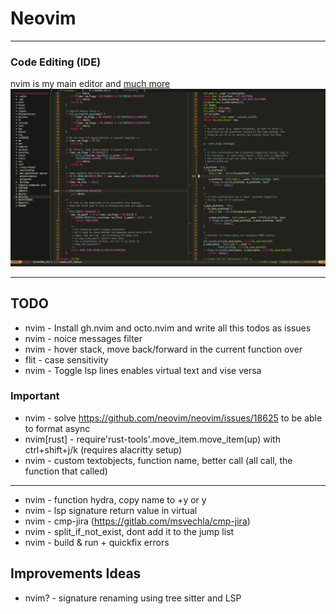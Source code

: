 # Neovim

---

### Code Editing (IDE)
nvim is my main editor and [much more](https://github.com/ofirgall/learn-nvim/blob/master/EverythingEverywhereAllAtOnce.md)
![nvim Screenshot](../../media/nvim/preview.png)

---

## TODO
* nvim - Install gh.nvim and octo.nvim and write all this todos as issues
* nvim - noice messages filter
* nvim - hover stack, move back/forward in the current function over
* flit - case sensitivity
* nvim - Toggle lsp lines enables virtual text and vise versa
### Important
* nvim - solve https://github.com/neovim/neovim/issues/18625 to be able to format async
* nvim[rust] - require'rust-tools'.move_item.move_item(up) with ctrl+shift+j/k (requires alacritty setup)
* nvim - custom textobjects, function name, better call (all call, the function that called)
---
* nvim - function hydra, copy name to +y or y
* nvim - lsp signature return value in virtual
* nvim - cmp-jira (https://gitlab.com/msvechla/cmp-jira)
* nvim - split_if_not_exist, dont add it to the jump list
* nvim - build & run + quickfix errors

## Improvements Ideas
* nvim? - signature renaming using tree sitter and LSP
